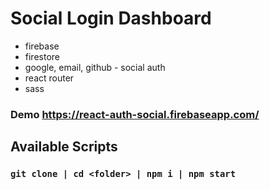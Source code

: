 # Social Login Dashboard 
- firebase
- firestore
- google, email, github - social auth
- react router
- sass

### Demo https://react-auth-social.firebaseapp.com/

## Available Scripts

### `git clone | cd <folder> | npm i | npm start`

